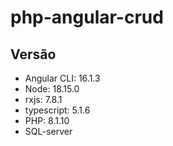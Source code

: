 # php-angular-crud



##  Versão
* Angular CLI: 16.1.3
* Node: 18.15.0
* rxjs: 7.8.1
* typescript: 5.1.6
* PHP: 8.1.10
* SQL-server

